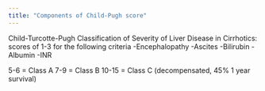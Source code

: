 ```yaml
---
title: "Components of Child-Pugh score"
---
```

Child-Turcotte-Pugh Classification of Severity of Liver Disease in Cirrhotics: scores of 1-3 for the following criteria
-Encephalopathy
-Ascites
-Bilirubin
-Albumin
-INR

5-6 = Class A
7-9 = Class B
10-15 = Class C (decompensated, 45% 1 year survival)

